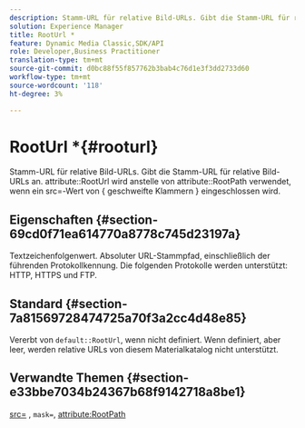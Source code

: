 ```yaml
---
description: Stamm-URL für relative Bild-URLs. Gibt die Stamm-URL für relative Bild-URLs an. Attribut RootUrl wird anstelle des Attributs RootPath verwendet, wenn ein src=-Wert von { geschweifte Klammern } eingeschlossen wird.
solution: Experience Manager
title: RootUrl *
feature: Dynamic Media Classic,SDK/API
role: Developer,Business Practitioner
translation-type: tm+mt
source-git-commit: d0bc88f55f857762b3bab4c76d1e3f3dd2733d60
workflow-type: tm+mt
source-wordcount: '118'
ht-degree: 3%

---
```



# RootUrl *{#rooturl}

Stamm-URL für relative Bild-URLs. Gibt die Stamm-URL für relative Bild-URLs an. attribute::RootUrl wird anstelle von attribute::RootPath verwendet, wenn ein src=-Wert von { geschweifte Klammern } eingeschlossen wird.

## Eigenschaften {#section-69cd0f71ea614770a8778c745d23197a}

Textzeichenfolgenwert. Absoluter URL-Stammpfad, einschließlich der führenden Protokollkennung. Die folgenden Protokolle werden unterstützt: HTTP, HTTPS und FTP.

## Standard {#section-7a81569728474725a70f3a2cc4d48e85}

Vererbt von `default::RootUrl`, wenn nicht definiert. Wenn definiert, aber leer, werden relative URLs von diesem Materialkatalog nicht unterstützt.

## Verwandte Themen {#section-e33bbe7034b24367b68f9142718a8be1}

[src=](../../../../../ir-api/http-protocol/image-rendering-api-ref/c-ir-http-protocol-ref/c-ir-http-protocol-command-reference/r-ir-src.md#reference-62c98abad22149d68d405ed6aaff8272) ,  `mask=`,  [attribute:RootPath](../../../../../ir-api/material-cat/image-rendering-api-ref/c-ir-material-catalog/c-ir-attributes-reference/r-ir-rootpath.md#reference-a4d7c96b62e14fcbad1740c702f160f3)
